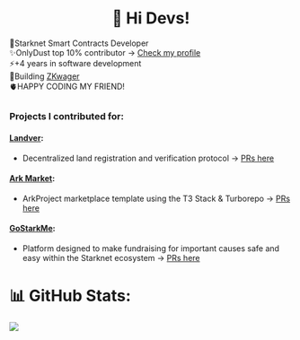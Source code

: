 #
<div id="header" align="center">
<!--   <img src="https://i.giphy.com/media/v1.Y2lkPTc5MGI3NjExaWxtc2J2MG1yNTcwdjB6NHN2NTRyMDVkZXdpMW85Mm5oNjUzZzZkdCZlcD12MV9pbnRlcm5hbF9naWZfYnlfaWQmY3Q9Zw/SwWrhzXVM7NdK/giphy.gif" width="300"/> -->
<!--   <div id="badges">
    <a href="https://www.linkedin.com/in/daniel-bejarano-alfaro-18a283206/">
      <img src="https://img.shields.io/badge/LinkedIn-blue?style=for-the-badge&logo=linkedin&logoColor=white" alt="LinkedIn Badge"/>
    </a>
    <a href="https://twitter.com/0xBeja">
      <img src="https://img.shields.io/badge/Twitter-blue?style=for-the-badge&logo=twitter&logoColor=white" alt="Twitter Badge"/>
    </a>
    <a href="https://instagram.com/danielbejaranocr">
      <img src="https://img.shields.io/badge/Instagram-blue?style=for-the-badge&logo=instagram&logoColor=white" alt="Instagram Badge"/>
    </a>
  </div> -->
  <h1>
    🔭 Hi Devs!
<!--     <img src="https://media.giphy.com/media/hvRJCLFzcasrR4ia7z/giphy.gif" width="30px"/> -->
  </h1>
</div>

 🚀Starknet Smart Contracts Developer<br>
✨OnlyDust top 10% contributor -> [Check my profile](https://app.onlydust.com/u/jorgezerpa)<br>
⚡+4 years in software development<br>
👷Building [ZKwager](https://github.com/jorgezerpa/zkwager) <br>
🫀HAPPY CODING MY FRIEND!
##
### Projects I contributed for:
#### [Landver](https://github.com/NoshonNetworks/landver): 
- Decentralized land registration and verification protocol -> [PRs here](https://github.com/NoshonNetworks/landver/pulls?q=is%3Apr+is%3Aclosed+author%3Ajorgezerpa)
#### [Ark Market](https://github.com/ArkProjectNFTs/ark-market): 
- ArkProject marketplace template using the T3 Stack & Turborepo -> [PRs here](https://github.com/ArkProjectNFTs/ark-market/pulls?q=is%3Apr+is%3Aclosed+author%3Ajorgezerpa)
#### [GoStarkMe](https://github.com/web3wagers/gostarkme): 
- Platform designed to make fundraising for important causes safe and easy within the Starknet ecosystem -> [PRs here](https://github.com/web3wagers/gostarkme/pulls?q=is%3Apr+is%3Aclosed+author%3Ajorgezerpa)


# 📊 GitHub Stats:
![](https://github-readme-streak-stats.herokuapp.com/?user=jorgezerpa&theme=react&hide_border=false)<br/>

